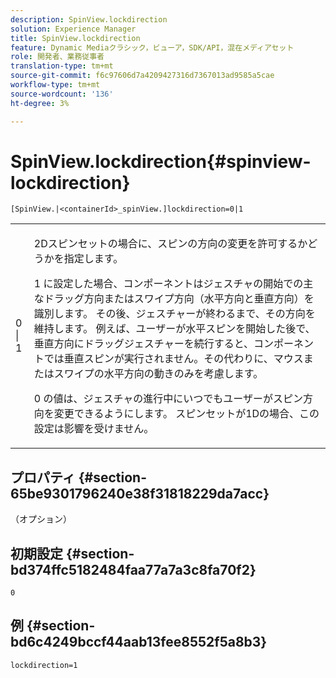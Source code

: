 ```yaml
---
description: SpinView.lockdirection
solution: Experience Manager
title: SpinView.lockdirection
feature: Dynamic Mediaクラシック，ビューア，SDK/API，混在メディアセット
role: 開発者、業務従事者
translation-type: tm+mt
source-git-commit: f6c97606d7a4209427316d7367013ad9585a5cae
workflow-type: tm+mt
source-wordcount: '136'
ht-degree: 3%

---
```



# SpinView.lockdirection{#spinview-lockdirection}

`[SpinView.|<containerId>_spinView.]lockdirection=0|1`

<table id="table_18D47E7C6A2D4D68B94225CB621D5F7C"> 
 <tbody> 
  <tr> 
   <td colname="col1"> <p> <span class="codeph"> 0 | 1 </span> </p> </td> 
   <td colname="col2"> <p> 2Dスピンセットの場合に、スピンの方向の変更を許可するかどうかを指定します。 </p> <p><span class="codeph"> 1 </span>に設定した場合、コンポーネントはジェスチャの開始での主なドラッグ方向またはスワイプ方向（水平方向と垂直方向）を識別します。 その後、ジェスチャーが終わるまで、その方向を維持します。 例えば、ユーザーが水平スピンを開始した後で、垂直方向にドラッグジェスチャーを続行すると、コンポーネントでは垂直スピンが実行されません。その代わりに、マウスまたはスワイプの水平方向の動きのみを考慮します。 </p> <p><span class="codeph"> 0 </span>の値は、ジェスチャの進行中にいつでもユーザーがスピン方向を変更できるようにします。 スピンセットが1Dの場合、この設定は影響を受けません。 </p> </td> 
  </tr> 
 </tbody> 
</table>

## プロパティ {#section-65be9301796240e38f31818229da7acc}

（オプション）

## 初期設定 {#section-bd374ffc5182484faa77a7a3c8fa70f2}

`0`

## 例 {#section-bd6c4249bccf44aab13fee8552f5a8b3}

`lockdirection=1`
